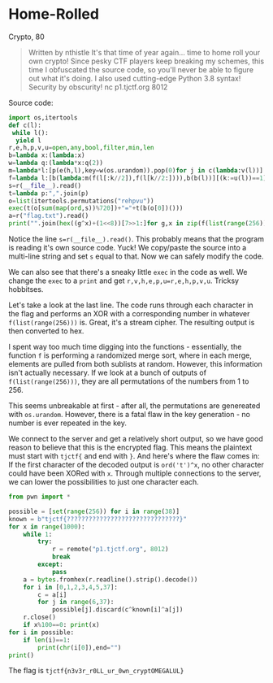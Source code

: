 # Home-Rolled
Crypto, 80

>  Written by nthistle
>  It's that time of year again... time to home roll your own crypto! Since pesky CTF players keep breaking my schemes, this time I obfuscated the source code, so you'll never be able to figure out what it's doing. I also used cutting-edge Python 3.8 syntax! Security by obscurity! nc p1.tjctf.org 8012 

Source code:
```python
import os,itertools
def c(l):
 while l():
  yield l
r,e,h,p,v,u=open,any,bool,filter,min,len
b=lambda x:(lambda:x)
w=lambda q:(lambda*x:q(2))
m=lambda*l:[p(e(h,l),key=w(os.urandom)).pop(0)for j in c(lambda:v(l))]
f=lambda l:[b(lambda:m(f(l[:k//2]),f(l[k//2:]))),b(b(l))][(k:=u(l))==1]()()
s=r(__file__).read()
t=lambda p:",".join(p)
o=list(itertools.permutations("rehpvu"))
exec(t(o[sum(map(ord,s))%720])+"="+t(b(o[0])()))
a=r("flag.txt").read()
print("".join(hex((g^x)+(1<<8))[7>>1:]for g,x in zip(f(list(range(256))),map(ord,a))))
```
Notice the line `s=r(__file__).read()`. This probably means that the program is reading it's own source code. Yuck! We copy/paste the source into a multi-line string and set `s` equal to that. Now we can safely modify the code.

We can also see that there's a sneaky little `exec` in the code as well. We change the `exec` to a `print` and get `r,v,h,e,p,u=r,e,h,p,v,u`. Tricksy hobbitses.

Let's take a look at the last line. The code runs through each character in the flag and performs an XOR with a corresponding number in whatever `f(list(range(256)))` is. Great, it's a stream cipher. The resulting output is then converted to hex.

I spent way too much time digging into the functions - essentially, the function `f` is performing a randomized merge sort, where in each merge, elements are pulled from both sublists at random. However, this information isn't actually necessary. If we look at a bunch of outputs of `f(list(range(256)))`, they are all permutations of the numbers from 1 to 256. 

This seems unbreakable at first - after all, the permutations are genereated with `os.urandom`. However, there is a fatal flaw in the key generation - no number is ever repeated in the key.

We connect to the server and get a relatively short output, so we have good reason to believe that this is the encrypted flag. This means the plaintext must start with `tjctf{` and end with `}`. And here's where the flaw comes in: If the first character of the decoded output is `ord('t')^x`, no other character could have been XORed with `x`. Through multiple connections to the server, we can lower the possibilities to just one character each.

```python
from pwn import *

possible = [set(range(256)) for i in range(38)]
known = b"tjctf{???????????????????????????????}"
for x in range(1000):
	while 1:
		try:
			r = remote("p1.tjctf.org", 8012)
			break
		except:
			pass
	a = bytes.fromhex(r.readline().strip().decode())
	for i in [0,1,2,3,4,5,37]:
		c = a[i]
		for j in range(6,37):
			possible[j].discard(c^known[i]^a[j])
	r.close()
	if x%100==0: print(x)
for i in possible:
	if len(i)==1:
		print(chr(i[0]),end="")
print()
```

The flag is `tjctf{n3v3r_r0LL_ur_0wn_cryptOMEGALUL}`